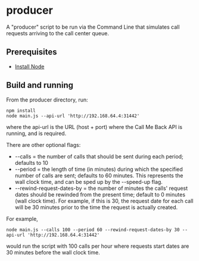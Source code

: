 # producer

A "producer" script to be run via the Command Line that simulates call requests arriving to the call center queue.

## Prerequisites

* [Install Node](https://nodejs.org/en/download/)

## Build and running

From the producer directory, run:
```
npm install
node main.js --api-url 'http://192.168.64.4:31442'
```
where the api-url is the URL (host + port) where the Call Me Back API is running, and is required.

There are other optional flags:
  * --calls = the number of calls that should be sent during each period; defaults to 10
  * --period = the length of time (in minutes) during which the specified number of calls are sent; defaults to 60 minutes. This represents the wall clock time, and can be sped up by the --speed-up flag.
  * --rewind-request-dates-by = the number of minutes the calls' request dates should be rewinded from the present time; default to 0 minutes (wall clock time). For example, if this is 30, the request date for each call will be
  30 minutes prior to the time the request is actually created.

For example,
```
node main.js --calls 100 --period 60 --rewind-request-dates-by 30 --api-url 'http://192.168.64.4:31442'
```
would run the script with 100 calls per hour where requests start dates are 30 minutes before the wall clock time.